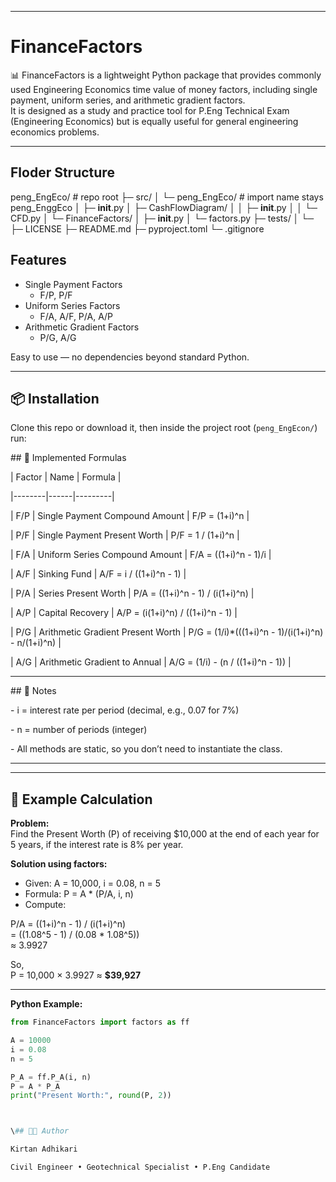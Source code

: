 

---
# FinanceFactors

📊 FinanceFactors is a lightweight Python package that provides commonly used Engineering Economics time value of money factors, including single payment, uniform series, and arithmetic gradient factors.  
It is designed as a study and practice tool for P.Eng Technical Exam (Engineering Economics) but is equally useful for general engineering economics problems.  

---
## Floder Structure
peng_EngEco/                  # repo root
├─ src/
│  └─ peng_EngEco/            # import name stays peng_EnggEco
│     ├─ __init__.py
│     ├─ CashFlowDiagram/
│     │  ├─ __init__.py
│     │  └─ CFD.py
│     └─ FinanceFactors/
│        ├─ __init__.py
│        └─ factors.py
├─ tests/
│  └─ 
├─ LICENSE
├─ README.md
├─ pyproject.toml
└─ .gitignore


##  Features
- Single Payment Factors  
  - F/P, P/F  
- Uniform Series Factors  
  - F/A, A/F, P/A, A/P  
- Arithmetic Gradient Factors  
  - P/G, A/G  

Easy to use — no dependencies beyond standard Python.  

---

## 📦 Installation

Clone this repo or download it, then inside the project root (`peng_EngEcon/`) run:


\## 📖 Implemented Formulas



| Factor | Name | Formula |

|--------|------|---------|

| F/P | Single Payment Compound Amount | F/P = (1+i)^n |

| P/F | Single Payment Present Worth   | P/F = 1 / (1+i)^n |

| F/A | Uniform Series Compound Amount | F/A = ((1+i)^n - 1)/i |

| A/F | Sinking Fund                   | A/F = i / ((1+i)^n - 1) |

| P/A | Series Present Worth           | P/A = ((1+i)^n - 1) / (i(1+i)^n) |

| A/P | Capital Recovery               | A/P = (i(1+i)^n) / ((1+i)^n - 1) |

| P/G | Arithmetic Gradient Present Worth | P/G = (1/i)\*(((1+i)^n - 1)/(i(1+i)^n) - n/(1+i)^n) |

| A/G | Arithmetic Gradient to Annual  | A/G = (1/i) - (n / ((1+i)^n - 1)) |



---



\## 📌 Notes

\- i = interest rate per period (decimal, e.g., 0.07 for 7%)  

\- n = number of periods (integer)  

\- All methods are static, so you don’t need to instantiate the class.  



---
---

## 🧮 Example Calculation

**Problem:**  
Find the Present Worth (P) of receiving $10,000 at the end of each year for 5 years, if the interest rate is 8% per year.

**Solution using factors:**  

- Given: A = 10,000, i = 0.08, n = 5  
- Formula: P = A * (P/A, i, n)  
- Compute:  

P/A = ((1+i)^n - 1) / (i(1+i)^n)  
    = ((1.08^5 - 1) / (0.08 * 1.08^5))  
    ≈ 3.9927  

So,  
P = 10,000 × 3.9927 ≈ **$39,927**

---

**Python Example:**

```python
from FinanceFactors import factors as ff

A = 10000
i = 0.08
n = 5

P_A = ff.P_A(i, n)
P = A * P_A
print("Present Worth:", round(P, 2))



\## 👨‍💻 Author

Kirtan Adhikari  

Civil Engineer • Geotechnical Specialist • P.Eng Candidate  




